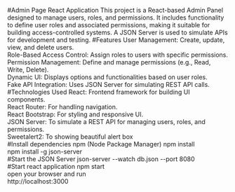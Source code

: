 #Admin Page React Application
This project is a React-based Admin Panel designed to manage users, roles, and permissions. It includes functionality to define user roles and associated permissions, making it suitable for building access-controlled systems. A JSON Server is used to simulate APIs for development and testing.
#Features
User Management: Create, update, view, and delete users.<br/>
Role-Based Access Control: Assign roles to users with specific permissions.<br/>
Permission Management: Define and manage permissions (e.g., Read, Write, Delete).<br/>
Dynamic UI: Displays options and functionalities based on user roles.<br/>
Fake API Integration: Uses JSON Server for simulating REST API calls.<br/>
#Technologies Used
React: Frontend framework for building UI components.<br/>
React Router: For handling navigation.<br/>
React Bootstrap: For styling and responsive UI.<br/>
JSON Server: To simulate a REST API for managing users, roles, and permissions.<br/>
Sweetalert2: To showing beautiful alert box <br/>
#Install dependencies
npm (Node Package Manager)
npm install<br/>
npm install -g json-server<br/>
#Start the JSON Server
json-server --watch db.json --port 8080 <br/>
#Start react application
npm start <br/>
open your browser and run <br/>
http://localhost:3000
